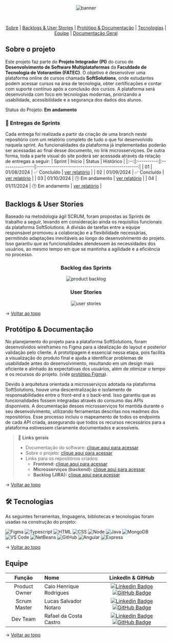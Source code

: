 <div align="center">
    
![banner](https://raw.githubusercontent.com/SoftSolutionsProject/SoftSolutions/refs/heads/main/frontend/src/assets/images/logo.png)
</div>
<br id="topo">
<p align="center">
    <a href="#sobre">Sobre</a>  |  
    <a href="#backlogs">Backlogs & User Stories</a>  |  
    <a href="#prototipo">Protótipo & Documentação</a>  |  
    <a href="#tecnologias">Tecnologias</a>  |  
    <a href="#equipe">Equipe</a>  |
    <a href="#documentacao">Documentação Geral</a>
</p>
   
<span id="sobre">

## Sobre o projeto
Este projeto faz parte do **Projeto Integrador (PI)** do curso de **Desenvolvimento de Software Multiplataformas** da **Faculdade de Tecnologia de Votorantim (FATEC)**. O objetivo é desenvolver uma plataforma online de cursos chamada **SoftSolutions**, onde estudantes podem acessar cursos na área de tecnologia, obter certificações e contar com suporte contínuo após a conclusão dos cursos. A plataforma será desenvolvida com foco em tecnologias modernas, priorizando a usabilidade, acessibilidade e a segurança dos dados dos alunos.


Status do Projeto: **Em andamento** 

### 🏁 Entregas de Sprints
Cada entrega foi realizada a partir da criação de uma branch neste repositório com um relatório completo de tudo o que foi desenvolvido naquela sprint. As funcionalidades da plataforma já implementadas poderão ser acessadas ao final desse documento, no link microsserviçoes. De outra forma, toda a parte visual do site poderá ser acessada através da relação de entregas a seguir:
| Sprint | Início | Status | Histórico |
|:--:|:----------:|:----------------|:-------------------------------------------------:|
| 01 | 01/08/2024 | ✅ Concluído    | [ver relatório](https://github.com/SoftSolutionsProject/SoftSolutions/blob/main/DOCUMENTACAO/sprint%201/readmeSprint1.md) |
| 02 | 01/09/2024 | ✅ Concluído    | [ver relatório](https://github.com/SoftSolutionsProject/SoftSolutions/blob/main/DOCUMENTACAO/sprint%202/readmeSprint2.md) |
| 03 | 01/10/2024 | 🕒 Em andamento    | [ver relatório](https://github.com/SoftSolutionsProject/SoftSolutions/blob/main/DOCUMENTACAO/sprint%203/readmeSprint3.md) |
| 04 | 01/11/2024 | 🕒 Em andamento    | [ver relatório](https://github.com/SoftSolutionsProject/SoftSolutions/blob/main/DOCUMENTACAO/sprint%204/readmeSprint4.md) |

<span id="backlogs">

## Backlogs & User Stories

Baseado na metodologia ágil SCRUM, foram propostas as Sprints de trabalho a seguir, levando em consideração ainda os requisitos funcionais da plataforma SoftSolutions. A divisão de tarefas entre a equipe responsável promoveu a colaboração e a flexibilidade necessárias, permitindo adaptações inevitáveis ao longo do desenvolvimento do projeto. Isso garantiu que as funcionalidades atendessem às necessidades dos usuários, ao mesmo tempo em que se mantinha a agilidade e a eficiência no processo.
<div align="center">

### Backlog das Sprints
   
![product backlog](https://raw.githubusercontent.com/SoftSolutionsProject/SoftSolutions/refs/heads/main/frontend/src/assets/images/projeto/%C3%89pico%20Jira.png)



### User Stories
![user stories](https://raw.githubusercontent.com/SoftSolutionsProject/SoftSolutions/refs/heads/main/frontend/src/assets/images/projeto/User%20Stories.png)
</div>
  
→ [Voltar ao topo](#topo)

<span id="prototipo">

## Protótipo & Documentação
No planejamento do projeto para a plataforma SoftSolutions, foram desenvolvidos wireframes no Figma para a idealização do layout e posterior validação pelo cliente. A prototipagem é essencial nessa etapa, pois facilita a visualização do produto final e ajuda a identificar problemas de usabilidade antes do desenvolvimento, resultando em um design mais eficiente e alinhado às expectativas dos usuários, além de otimizar o tempo e os recursos do projeto.
 (vide [protótipo Figma](https://www.figma.com/file/6VQ7tLFfa6QWYdSz8UU6GX/SoftSolutions?type=design&node-id=0%3A1&mode=design&t=0O8oV9qW8ARd9dEQ-1)).
    
Devido à arquitetura orientada a microsserviços adotada na plataforma SoftSolutions, houve uma descentralização e isolamento de responsabilidades entre o front-end e o back-end. Isso garantiu que as funcionalidades fossem integradas através do consumo das APIs disponíveis. A documentação desses microsserviços foi mantida durante o seu desenvolvimento, utilizando ferramentas descritas nos readmes dos repositórios. Esse processo incluiu o mapeamento de todos os endpoints de cada API criada, assegurando que todos os recursos necessários para a plataforma estivessem claramente documentados e acessíveis.
    
> 🔗 **Links gerais** <br>
> - Documentação do software: [clique aqui para acessar](https://github.com/SoftSolutionsProject/SoftSolutions/tree/0932283a29cb3ae6b0b7052d5e507ce448fa0b1d/DOCUMENTACAO)
> - Sobre o projeto: [clique aqui para acessar](https://github.com/SoftSolutionsProject/SoftSolutions/blob/0932283a29cb3ae6b0b7052d5e507ce448fa0b1d/readme.md)
> - Links para os repositórios criados:
>    - **Frontend:** [clique aqui para acessar](https://github.com/SoftSolutionsProject/SoftSolutions/tree/0932283a29cb3ae6b0b7052d5e507ce448fa0b1d/frontend)
>    - **Microsserviços (backend):** [clique aqui para acessar](https://github.com/SoftSolutionsProject/SoftSolutions/tree/0932283a29cb3ae6b0b7052d5e507ce448fa0b1d/backend)
>    - **Backlog (JIRA):** [clique aqui para acessar](https://notaro.atlassian.net/jira/software/projects/SCRUM/boards/1/backlog?epics=visible)

→ [Voltar ao topo](#topo)

<span id="tecnologias">

## 🛠️ Tecnologias

As seguintes ferramentas, linguagens, bibliotecas e tecnologias foram usadas na construção do projeto:

<img src="https://img.shields.io/badge/Figma-CED4DA?style=for-the-badge&logo=figma&logoColor=DC143C" alt="Figma" /> 
<img src="https://img.shields.io/badge/TypeScript-CED4DA?style=for-the-badge&logo=typescript&logoColor=007ACC" alt="Typescript" />
<img src="https://img.shields.io/badge/HTML5-CED4DA?style=for-the-badge&logo=html5&logoColor=E34F26" alt="HTML" /> 
<img src="https://img.shields.io/badge/CSS3-CED4DA?style=for-the-badge&logo=css3&logoColor=1572B6" alt="CSS" />
<img src="https://img.shields.io/badge/Node.js-CED4DA?style=for-the-badge&logo=nodedotjs&logoColor=339933" alt="Node" />  
<img src="https://img.shields.io/badge/Java-CED4DA?style=for-the-badge&logo=java&logoColor=DC143C" alt="Java" />
<img src="https://img.shields.io/badge/MongoDB-CED4DA?style=for-the-badge&logo=mongodb&logoColor=4EA94B" alt="MongoDB" /><br>
<img src="https://img.shields.io/badge/VS_Code-CED4DA?style=for-the-badge&logo=visual%20studio%20code&logoColor=0078D4" alt="VS Code" />
<img src="https://img.shields.io/badge/NetBeans-CED4DA?style=for-the-badge&logo=apache&logoColor=white" alt="NetBeans" />
<img src="https://img.shields.io/badge/GitHub-CED4DA?style=for-the-badge&logo=github&logoColor=20232A" alt="GitHub" />
<img src="https://img.shields.io/badge/Angular-CED4DA?style=for-the-badge&logo=angular&logoColor=white" alt="Angular" />
<img src="https://img.shields.io/badge/Express-CED4DA?style=for-the-badge&logo=express&logoColor=white" alt="Express" />



 

    
→ [Voltar ao topo](#topo)

<span id="equipe">

## Equipe

|    Função     | Nome                                  |                                                                                                                                                      LinkedIn & GitHub                                                                                                                                                      |
| :-----------: | :------------------------------------ | :-------------------------------------------------------------------------------------------------------------------------------------------------------------------------------------------------------------------------------------------------------------------------------------------------------------------------: |
| Product Owner | Caio Henrique Rodrigues           |     [![Linkedin Badge](https://img.shields.io/badge/Linkedin-blue?style=flat-square&logo=Linkedin&logoColor=white)](https://www.linkedin.com/in/caio-henriique-rodrigues/) [![GitHub Badge](https://img.shields.io/badge/GitHub-111217?style=flat-square&logo=github&logoColor=white)](https://github.com/CaioRodrigues12)              |
| Scrum Master  | Lucas Salvador Notaro |      [![Linkedin Badge](https://img.shields.io/badge/Linkedin-blue?style=flat-square&logo=Linkedin&logoColor=white)](https://www.linkedin.com/in/Lucas-Notaro/) [![GitHub Badge](https://img.shields.io/badge/GitHub-111217?style=flat-square&logo=github&logoColor=white)](https://github.com/LucasNotaro)     |
|   Dev Team    | Rafael da Costa Castro               |         [![Linkedin Badge](https://img.shields.io/badge/Linkedin-blue?style=flat-square&logo=Linkedin&logoColor=white)](https://www.linkedin.com/in/rafael-da-costa-castro/) [![GitHub Badge](https://img.shields.io/badge/GitHub-111217?style=flat-square&logo=github&logoColor=white)](https://github.com/RafaelCostaCastro)        |


→ [Voltar ao topo](#topo)